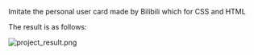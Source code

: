 Imitate the personal user card made by Bilibili which for CSS and HTML

The result is as follows:

![project_result.png](https://cdn.acwing.com/media/article/image/2023/03/02/118375_dae00f7ab8-project_result.png) 